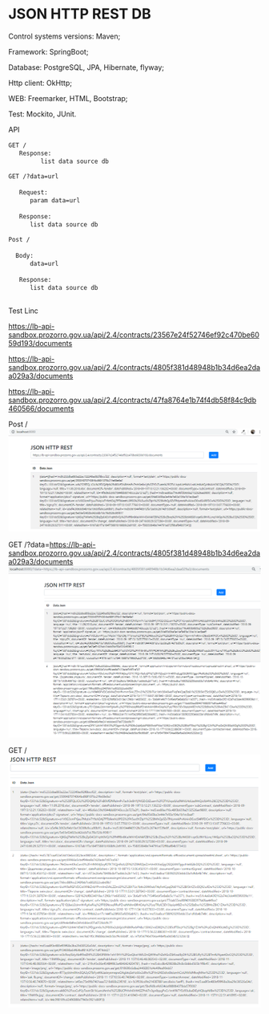 # JSON HTTP REST DB

Control systems versions: Maven;

Framework: SpringBoot;

Database: PostgreSQL, JPA, Hibernate, flyway;

Http client: OkHttp;

WEB: Freemarker, HTML, Bootstrap;

Test: Mockito, JUnit.

API
```
GET /
   Response:
         list data source db
```
```
GET /?data=url

   Request:
      param data=url
      
   Response:
      list data source db
```

```
Post /

  Body: 
      data=url

   Response:
      list data source db
      
```

Test Linc 

https://lb-api-sandbox.prozorro.gov.ua/api/2.4/contracts/23567e24f52746ef92c470be6059d193/documents 

https://lb-api-sandbox.prozorro.gov.ua/api/2.4/contracts/4805f381d48948b1b34d6ea2daa029a3/documents 

https://lb-api-sandbox.prozorro.gov.ua/api/2.4/contracts/47fa8764e1b74f4db58f84c9db460566/documents 

Post /
![Linc](image/Capture-1.PNG)

GET /?data=https://lb-api-sandbox.prozorro.gov.ua/api/2.4/contracts/4805f381d48948b1b34d6ea2daa029a3/documents 
![Linc](image/Capture-3.PNG)

GET /
![Linc](image/Capture-4.PNG)
